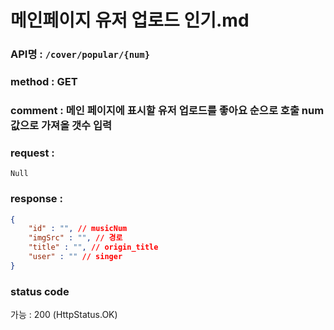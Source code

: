 # 메인페이지 유저 업로드 인기.md
### API명 : `/cover/popular/{num}`

### method : GET

### comment : 메인 페이지에 표시할 유저 업로드를 좋아요 순으로 호출 num 값으로 가져올 갯수 입력

### request :
    Null

### response :
~~~json
{
    "id" : "", // musicNum
    "imgSrc" : "", // 경로
    "title" : "", // origin_title
    "user" : "" // singer
}
~~~
### status code
가능 : 200 (HttpStatus.OK)